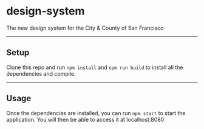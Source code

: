 design-system
============

The new design system for the City &amp; County of San Francisco

---

## Setup
Clone this repo and run `npm install` and `npm run build` to install all the dependencies and compile.

---

## Usage
Once the dependencies are installed, you can run  `npm start` to start the application. You will then be able to access it at localhost:8080